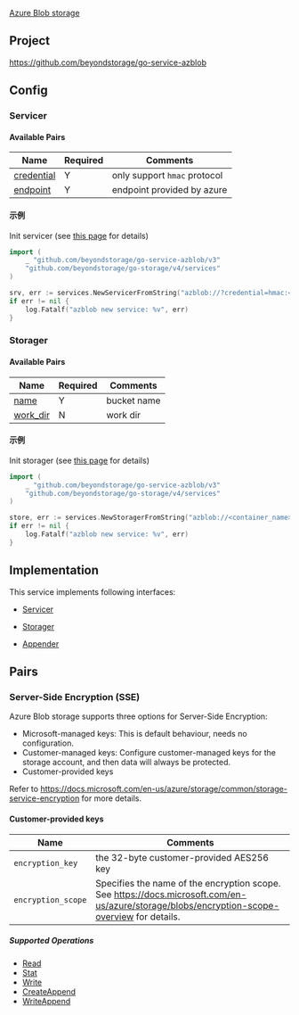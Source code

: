 [Azure Blob storage](https://docs.microsoft.com/en-us/azure/storage/blobs/)

## Project

<https://github.com/beyondstorage/go-service-azblob>

## Config

### Servicer

#### Available Pairs

| Name                                 | Required | Comments                     |
| ------------------------------------ | -------- | ---------------------------- |
| [credential](../pairs/credential.md) | Y        | only support `hmac` protocol |
| [endpoint](../pairs/endpoint.md)     | Y        | endpoint provided by azure   |

#### 示例

Init servicer (see [this page](../operations/index.md#how-to-initialize-a-servicerstorager) for details)

```go
import (
    _ "github.com/beyondstorage/go-service-azblob/v3"
    "github.com/beyondstorage/go-storage/v4/services"
)

srv, err := services.NewServicerFromString("azblob://?credential=hmac:<account_name>:<account_key>&endpoint=https:<account_name>.<endpoint_suffix>")
if err != nil {
    log.Fatalf("azblob new service: %v", err)
}
```

### Storager

#### Available Pairs

| Name                             | Required | Comments    |
| -------------------------------- | -------- | ----------- |
| [name](../pairs/name.md)         | Y        | bucket name |
| [work_dir](../pairs/work_dir.md) | N        | work dir    |

#### 示例

Init storager (see [this page](../operations/index.md#how-to-initialize-a-servicerstorager) for details)

```go
import (
    _ "github.com/beyondstorage/go-service-azblob/v3"
    "github.com/beyondstorage/go-storage/v4/services"
)

store, err := services.NewStoragerFromString("azblob://<container_name>/<work_dir>?credential=hmac:<account_name>:<account_key>&endpoint=https:<account_name>.<endpoint_suffix>")
if err != nil {
    log.Fatalf("azblob new service: %v", err)
}
```

## Implementation

This service implements following interfaces:

- [Servicer](../operations/servicer/index.md)

- [Storager](../operations/storager/index.md)

- [Appender](../operations/appender/index.md)

## Pairs

### Server-Side Encryption (SSE)

Azure Blob storage supports three options for Server-Side Encryption:

- Microsoft-managed keys: This is default behaviour, needs no configuration.
- Customer-managed keys: Configure customer-managed keys for the storage account, and then data will always be protected.
- Customer-provided keys

Refer to https://docs.microsoft.com/en-us/azure/storage/common/storage-service-encryption for more details.

#### Customer-provided keys

| Name               | Comments                                                                                                                                    |
| ------------------ | ------------------------------------------------------------------------------------------------------------------------------------------- |
| `encryption_key`   | the 32-byte customer-provided AES256 key                                                                                                    |
| `encryption_scope` | Specifies the name of the encryption scope. See https://docs.microsoft.com/en-us/azure/storage/blobs/encryption-scope-overview for details. |

##### Supported Operations

- [Read](../operations/storager/read.md)
- [Stat](../operations/storager/stat.md)
- [Write](../operations/storager/write.md)
- [CreateAppend](../operations/appender/create_append.md)
- [WriteAppend](../operations/appender/write_append.md)
